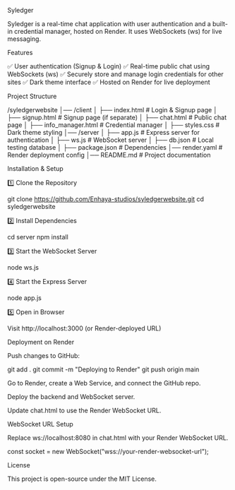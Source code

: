Syledger

Syledger is a real-time chat application with user authentication and a built-in credential manager, hosted on Render. It uses WebSockets (ws) for live messaging.

Features

✅ User authentication (Signup & Login)
✅ Real-time public chat using WebSockets (ws)
✅ Securely store and manage login credentials for other sites
✅ Dark theme interface
✅ Hosted on Render for live deployment

Project Structure

/syledgerwebsite
│── /client
│   ├── index.html         # Login & Signup page
│   ├── signup.html        # Signup page (if separate)
│   ├── chat.html          # Public chat page
│   ├── info_manager.html  # Credential manager
│   ├── styles.css         # Dark theme styling
│── /server
│   ├── app.js             # Express server for authentication
│   ├── ws.js              # WebSocket server
│   ├── db.json            # Local testing database
│   ├── package.json       # Dependencies
│── render.yaml            # Render deployment config
│── README.md              # Project documentation

Installation & Setup

1️⃣ Clone the Repository

git clone https://github.com/Enhaya-studios/syledgerwebsite.git
cd syledgerwebsite

2️⃣ Install Dependencies

cd server
npm install

3️⃣ Start the WebSocket Server

node ws.js

4️⃣ Start the Express Server

node app.js

5️⃣ Open in Browser

Visit http://localhost:3000 (or Render-deployed URL)

Deployment on Render

Push changes to GitHub:

git add .
git commit -m "Deploying to Render"
git push origin main

Go to Render, create a Web Service, and connect the GitHub repo.

Deploy the backend and WebSocket server.

Update chat.html to use the Render WebSocket URL.

WebSocket URL Setup

Replace ws://localhost:8080 in chat.html with your Render WebSocket URL.

const socket = new WebSocket("wss://your-render-websocket-url");

License

This project is open-source under the MIT License.